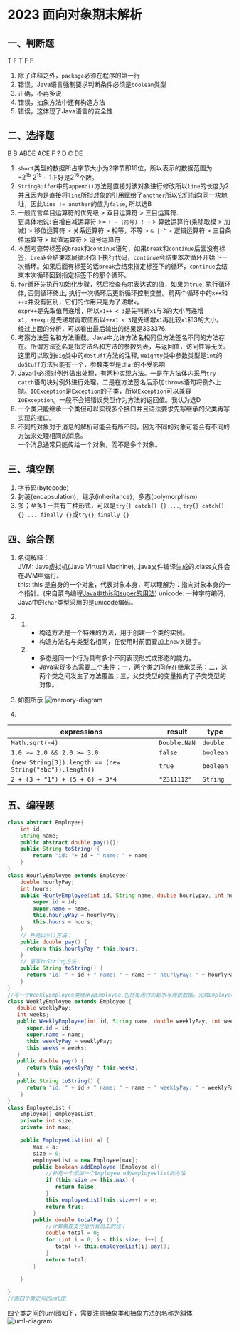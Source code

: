 # 2023 面向对象期末解析

## 一、判断题

T F T F F

1. 除了注释之外，`package`必须在程序的第一行
2. 错误，Java语言强制要求判断条件必须是`boolean`类型
3. 正确，不再多说
4. 错误，抽象方法中还有构造方法
5. 错误，这体现了Java语言的安全性

## 二、选择题

B B ABDE ACE F ? D C DE  

1. `short`类型的数据所占字节大小为2字节即16位，所以表示的数据范围为 $-2^15 ~ 2^15 - 1$正好是$2^16$个数。  
2. `StringBuffer`中的`append()`方法是直接对该对象进行修改所以`line`的长度为2. 并且因为是直接将`line`所指对象的引用赋给了`another`所以它们指向同一块地址，因此`line != another`的值为`false`, 所以选B  
3. 一般而言单目运算符的优先级 > 双目运算符 > 三目运算符.  
更具体地说: 自增自减运算符 >= `+ - (符号) ! ~` > 算数运算符(乘除取模 > 加减) > 移位运算符 > 关系运算符 > 相等，不等 > `& | ^` > 逻辑运算符 > 三目条件运算符 > 赋值运算符 > 逗号运算符  
4. 本题考查带标签的`break`和`continue`语句，如果`break`和`continue`后面没有标签，`break`会结束本层循环向下执行代码，`continue`会结束本次循环开始下一次循环。如果后面有标签的话`break`会结束指定标签下的循环，`continue`会结束本次循环回到指定标签下的那个循环。  
5. `for`循环先执行初始化步骤，然后检查布尔表达式的值，如果为`true`, 执行循环体, 否则循环终止, 执行一次循环后更新循环控制变量。前两个循环中的`x++`和`++x`并没有区别，它们的作用只是为了递增`x`。  
`expr++`是先取值再递增，所以`x1++ < 3`是先判断`x1`与3的大小再递增`x1`，`++expr`是先递增再取值所以`++x1 < 3`是先递增`x1`再比较`x1`和3的大小。  
经过上面的分析，可以看出最后输出的结果是333376.  
6. 考察方法签名和方法重载。Java中允许方法名相同但方法签名不同的方法存在。所谓方法签名是指方法名和方法的参数列表，与返回值，访问性等无关。这里可以取消`Big`类中的`doStuff`方法的注释, `Weighty`类中参数类型是`int`的`doStuff`方法只能有一个，参数类型是`char`的不受影响  
7. Java中必须对例外做出处理，有两种实现方法。一是在方法体内采用`try-catch`语句块对例外进行处理，二是在方法签名后添加`throws`语句将例外上抛。`IOException`是`Exception`的子类，所以`Exception`可以兼容`IOException`。一般不会把错误类型作为方法的返回值。我认为选D  
8. 一个类只能继承一个类但可以实现多个接口并且语法要求先写继承的父类再写实现的接口。  
9. 不同的对象对于消息的解析可能会有所不同，因为不同的对象可能会有不同的方法来处理相同的消息。  
   一个消息通常只能传给一个对象，而不是多个对象。  

## 三、填空题

1. 字节码(bytecode)  
2. 封装(encapsulation)，继承(inheritance)，多态(polymorphism)  
3. 多；至多1
一共有三种形式，可以是`try{} catch() {} ...`, `try{} catch() {} ... finally {}`或`try{} finally {}`  

## 四、综合题

1. 名词解释：  
JVM: Java虚拟机(Java Virtual Machine), .java文件编译生成的.class文件会在JVM中运行。  
this: this 是自身的一个对象，代表对象本身，可以理解为：指向对象本身的一个指针。(来自菜鸟编程[Java中this和super的用法](https://www.runoob.com/w3cnote/the-different-this-super.html))
unicode: 一种字符编码，Java中的`char`类型采用的是unicode编码。  
2.  
   1. - 构造方法是一个特殊的方法，用于创建一个类的实例。  
      - 构造方法名与类型名相同，在使用时前面要加上`new`关键字。  
   2. - 多态是同一个行为具有多个不同表现形式或形态的能力。  
      - Java实现多态需要三个条件：一，两个类之间存在继承关系；二，这两个类之间发生了方法覆盖；三，父类类型的变量指向了子类类型的对象。  

3. 如图所示
   ![memory-diagram](memory-diagram.drawio.png)
4.  

|expressions|result|type|
|---|---|---|
|`Math.sqrt(-4)`|`Double.NaN`|`double`|
|`1.0 >= 2.0 && 2.0 >= 3.0`| `false`|`boolean`|
|`(new String[3]).length == (new String("abc")).length()`|`true`|`boolean`|
|`2 + (3 + "1") + (5 + 6) + 3*4`|`"2311112"`|`String`|  

## 五、编程题

```Java
class abstract Employee{
    int id;
    String name;
    public abstract double pay(){};
    public String toString(){
        return "id: "+ id + " name: " + name;
    }
}
class HourlyEmployee extends Employee{
    double hourlyPay;
    int hours;
    public HourlyEmployee(int id, String name, double hourlypay, int hours){
        super.id = id;
        super.name = name;
        this.hourlyPay = hourlyPay;
        this.hours = hours;
    }
    // 补充pay()方法；
    public double pay() {
      return this.hourlyPay * this.hours;
    }
    // 重写toString方法
    public String toString() {
      return "id: " + id + " name: " + name + " hourlyPay: " + hourlyPay + " hours: " + hours;
    }
}
//写一个WeeklyEmployee类继承自Employee,包括每周付的薪水与周数数据，完成Employee类中方法的实现和重写。
class WeeklyEmployee extends Employee {
   double weeklyPay;
   int weeks;
   public WeeklyEmployee(int id, String name, double weeklyPay, int weeks) {
      super.id = id;
      super.name = name;
      this.weeklyPay = weeklyPay;
      this.weeks = weeks;
   }
   public double pay() {
      return this.weeklyPay * this.weeks;
   }
   public String toString() {
      return "id: " + id + " name: " + name + " weeklyPay: " + weeklyPay + " weeks: " + weeks;
    }
}
class EmployeeList {
    Employee[] employeeList;
    private int size;
    private int max;

    public EmployeeList(int a) {
        max = a;
        size = 0;
        employeeList = new Employee[max];
        public boolean addEmployee (Employee e){
            //补充一个添加一个Employee e到employeelist的方法
            if (this.size >= this.max) {
               return false;
            }
            this.employeeList[this.size++] = e;
            return true;
        }
        public double totalPay () {
            //计算需要支付给所有员工的钱；
            double total = 0;
            for (int i = 0; i < this.size; i++) {
               total += this.employeeList[i].pay();
            }
            return total;
        }

    }

}
//画四个类之间的uml图
```

四个类之间的uml图如下，需要注意抽象类和抽象方法的名称为斜体  
![uml-diagram](uml-diagram.drawio.png)  

